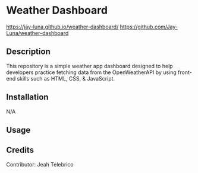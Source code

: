 # Weather Dashboard
https://jay-luna.github.io/weather-dashboard/
https://github.com/Jay-Luna/weather-dashboard

## Description
This repository is a simple weather app dashboard designed to help developers practice fetching data from the OpenWeatherAPI by using front-end skills such as HTML, CSS, & JavaScript.


## Installation

N/A

## Usage


## Credits
Contributor: Jeah Telebrico
